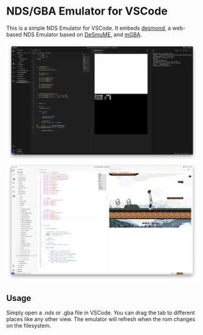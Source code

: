 # NDS/GBA Emulator for VSCode

This is a simple NDS Emulator for VSCode. It embeds [desmond](https://github.com/js-emulators/desmond/tree/main), a web-based NDS Emulator based on [DeSmuME](https://desmume.org/), and [mGBA](https://mgba.io/).

![Screenshot](./images/screenshot.png)
![Screenshot](./images/screenshot-gba.webp)


## Usage
Simply open a .nds or .gba file in VSCode. You can drag the tab to different places like any other view.
The emulator will refresh when the rom changes on the filesystem.